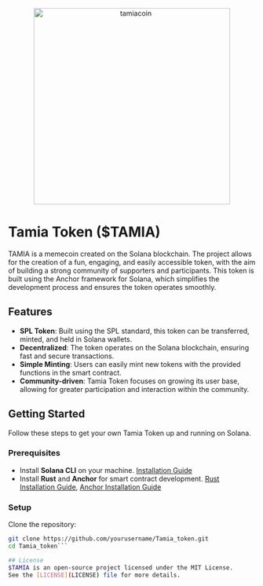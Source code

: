 <div align="center"><img src="https://github.com/user-attachments/assets/4b4851e2-0c16-4e71-b4a1-8cf6dc30bfe8" alt="tamiacoin" width=400/></div>

# Tamia Token ($TAMIA) 

TAMIA is a memecoin created on the Solana blockchain. The project allows for the creation of a fun, engaging, and easily accessible token, with the aim of building a strong community of supporters and participants. This token is built using the Anchor framework for Solana, which simplifies the development process and ensures the token operates smoothly.

## Features

- **SPL Token**: Built using the SPL standard, this token can be transferred, minted, and held in Solana wallets.
- **Decentralized**: The token operates on the Solana blockchain, ensuring fast and secure transactions.
- **Simple Minting**: Users can easily mint new tokens with the provided functions in the smart contract.
- **Community-driven**: Tamia Token focuses on growing its user base, allowing for greater participation and interaction within the community.

## Getting Started

Follow these steps to get your own Tamia Token up and running on Solana.

### Prerequisites

- Install **Solana CLI** on your machine. [Installation Guide](https://docs.solana.com/cli/install-solana-cli-tools)
- Install **Rust** and **Anchor** for smart contract development. [Rust Installation Guide](https://www.rust-lang.org/learn/get-started), [Anchor Installation Guide](https://project-serum.github.io/anchor/getting-started/installation.html)
  
### Setup

Clone the repository:

```bash
git clone https://github.com/yourusername/Tamia_token.git
cd Tamia_token```

## License  
$TAMIA is an open-source project licensed under the MIT License.  
See the [LICENSE](LICENSE) file for more details.
